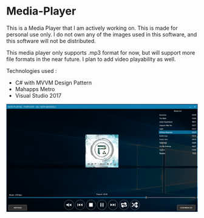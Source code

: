 # Media-Player

This is a Media Player that I am actively working on. This is made for personal use only. I do not own any of the images used in this software, and this software will not be distributed.

This media player only supports .mp3 format for now, but will support more file formats in the near future. I plan to add video playability as well. 

Technologies used : 

- C# with MVVM Design Pattern
- Mahapps Metro 
- Visual Studio 2017

![Alt text](/Screenshots/Main.jpg?raw=true "UI Screenshot")